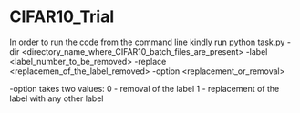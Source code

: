# CIFAR10_Trial

In order to run the code from the command line kindly run
python task.py -dir <directory_name_where_CIFAR10_batch_files_are_present> -label <label_number_to_be_removed> 
-replace <replacemen_of_the_label_removed> -option <replacement_or_removal>

-option takes two values:
0 - removal of the label
1 - replacement of the label with any other label
